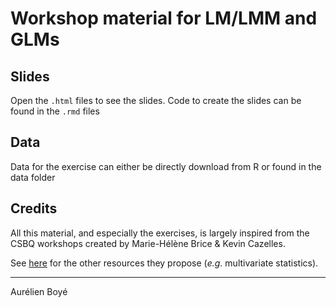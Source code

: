 # Workshop material for LM/LMM and GLMs

## Slides

Open the `.html` files to see the slides. Code to create the slides can be found in the `.rmd` files

## Data

Data for the exercise can either be directly download from R or found in the data folder

## Credits 

All this material, and especially the exercises, is largely inspired from the CSBQ workshops created by Marie-Hélène Brice & Kevin Cazelles. 

See [here](https://github.com/QCBSRworkshops) for the other resources they propose (*e.g.* multivariate statistics).

---

Aurélien Boyé
